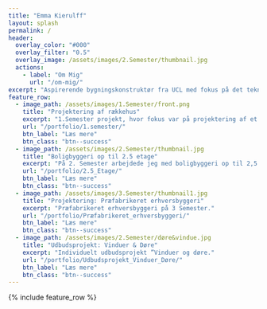 ```yaml
---
title: "Emma Kierulff"
layout: splash
permalink: /
header:
  overlay_color: "#000"
  overlay_filter: "0.5"
  overlay_image: /assets/images/2.Semester/thumbnail.jpg
  actions:
    - label: "Om Mig"
      url: "/om-mig/"
excerpt: "Aspirerende bygningskonstruktør fra UCL med fokus på det tekniske. "
feature_row:
  - image_path: /assets/images/1.Semester/front.png
    title: "Projektering af rækkehus"
    excerpt: "1.Semester projekt, hvor fokus var på projektering af et enfamilieshus.."
    url: "/portfolio/1.semester/"
    btn_label: "Læs mere"
    btn_class: "btn--success"
  - image_path: /assets/images/2.Semester/thumbnail.jpg
    title: "Boligbyggeri op til 2.5 etage"
    excerpt: "På 2. Semester arbejdede jeg med boligbyggeri op til 2,5 etage..."
    url: "/portfolio/2.5_Etage/"
    btn_label: "Læs mere"
    btn_class: "btn--success"
  - image_path: /assets/images/3.Semester/thumbnail1.jpg
    title: "Projektering: Præfabrikeret erhversbyggeri"
    excerpt: "Præfabrikeret erhversbyggeri på 3 Semester."
    url: "/portfolio/Præfabrikeret_erhversbyggeri/"
    btn_label: "Læs mere"
    btn_class: "btn--success"
  - image_path: /assets/images/2.Semester/døre&vindue.jpg
    title: "Udbudsprojekt: Vinduer & Døre"
    excerpt: "Individuelt udbudsprojekt ”Vinduer og døre."
    url: "/portfolio/Udbudsprojekt_Vinduer_Døre/"
    btn_label: "Læs mere"
    btn_class: "btn--success"
---
```

{% include feature_row %}